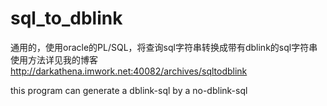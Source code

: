 # sql_to_dblink
通用的，使用oracle的PL/SQL，将查询sql字符串转换成带有dblink的sql字符串
使用方法详见我的博客 http://darkathena.imwork.net:40082/archives/sqltodblink   
   
this program can   generate a dblink-sql by a no-dblink-sql   
